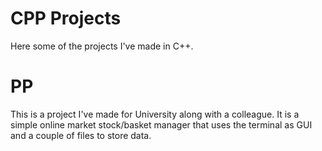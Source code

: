 # CPP Projects
  Here some of the projects I've made in C++.

# PP
  This is a project I've made for University along with a colleague. It is a simple online market stock/basket manager that uses the terminal as GUI and a couple of files to store data.
